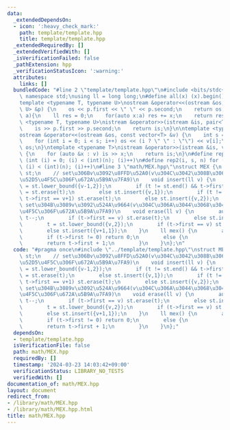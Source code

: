```yaml
---
data:
  _extendedDependsOn:
  - icon: ':heavy_check_mark:'
    path: template/template.hpp
    title: template/template.hpp
  _extendedRequiredBy: []
  _extendedVerifiedWith: []
  _isVerificationFailed: false
  _pathExtension: hpp
  _verificationStatusIcon: ':warning:'
  attributes:
    links: []
  bundledCode: "#line 2 \"template/template.hpp\"\n#include <bits/stdc++.h>\nusing\
    \ namespace std;\nusing ll = long long;\n#define all(x) (x).begin(), (x).end()\n\
    template <typename T, typename U>\nostream &operator<<(ostream &os, const pair<T,\
    \ U> &p) {\n    os << p.first << \" \" << p.second;\n    return os;\n}\nll sum(vector<ll>\
    \ a){\n    ll res = 0;\n    for(auto x:a) res += x;\n    return res;\n}\ntemplate\
    \ <typename T, typename U>\nistream &operator>>(istream &is, pair<T, U> &p) {\n\
    \    is >> p.first >> p.second;\n    return is;\n}\n\ntemplate <typename T>\n\
    ostream &operator<<(ostream &os, const vector<T> &v) {\n    int s = (int)v.size();\n\
    \    for (int i = 0; i < s; i++) os << (i ? \" \" : \"\") << v[i];\n    return\
    \ os;\n}\ntemplate <typename T>\nistream &operator>>(istream &is, vector<T> &v)\
    \ {\n    for (auto &x : v) is >> x;\n    return is;\n}\n#define rep(i, n) for\
    \ (int (i) = 0; (i) < (int)(n); (i)++)\n#define rep2(i, s, n) for (int (i) = (s);\
    \ (i) < (int)(n); (i)++)\n#line 3 \"math/MEX.hpp\"\nstruct MEX {\n    set<pair<ll,ll>>\
    \ st;\n    // set\u306Bv\u3092\u8FFD\u52A0(v\u304C\u3042\u308B\u3068\u304D\u306E\
    \u52D5\u4F5C\u306F\u672A\u5B9A\u7FA9)\n    void insert(ll v) {\n        auto t\
    \ = st.lower_bound({v-1,2});\n        if (t != st.end() && t->first == v-1) t\
    \ = st.erase(t);\n        else st.insert({v,1});\n        if (t != st.end() &&\
    \ t->first == v+1) st.erase(t);\n        else st.insert({v,2});\n    }\n    //\
    \ set\u304B\u3089v\u3092\u524A\u9664(v\u304C\u306A\u3044\u3068\u304D\u306E\u52D5\
    \u4F5C\u306F\u672A\u5B9A\u7FA9)\n    void erase(ll v) {\n        auto t = st.lower_bound({v,2});\
    \ t--;\n        if (t->first == v) st.erase(t);\n        else st.insert({v-1,2});\n\
    \        t = st.lower_bound({v,2});\n        if (t->first == v) st.erase(t);\n\
    \        else st.insert({v+1,1});\n    }\n    ll mex() {\n        auto t = st.lower_bound({0,-1});\n\
    \        if (t->first != 0) return 0;\n        else {\n            t++;\n    \
    \        return t->first + 1;\n        }\n    }\n};\n"
  code: "#pragma once\n#include \"../template/template.hpp\"\nstruct MEX {\n    set<pair<ll,ll>>\
    \ st;\n    // set\u306Bv\u3092\u8FFD\u52A0(v\u304C\u3042\u308B\u3068\u304D\u306E\
    \u52D5\u4F5C\u306F\u672A\u5B9A\u7FA9)\n    void insert(ll v) {\n        auto t\
    \ = st.lower_bound({v-1,2});\n        if (t != st.end() && t->first == v-1) t\
    \ = st.erase(t);\n        else st.insert({v,1});\n        if (t != st.end() &&\
    \ t->first == v+1) st.erase(t);\n        else st.insert({v,2});\n    }\n    //\
    \ set\u304B\u3089v\u3092\u524A\u9664(v\u304C\u306A\u3044\u3068\u304D\u306E\u52D5\
    \u4F5C\u306F\u672A\u5B9A\u7FA9)\n    void erase(ll v) {\n        auto t = st.lower_bound({v,2});\
    \ t--;\n        if (t->first == v) st.erase(t);\n        else st.insert({v-1,2});\n\
    \        t = st.lower_bound({v,2});\n        if (t->first == v) st.erase(t);\n\
    \        else st.insert({v+1,1});\n    }\n    ll mex() {\n        auto t = st.lower_bound({0,-1});\n\
    \        if (t->first != 0) return 0;\n        else {\n            t++;\n    \
    \        return t->first + 1;\n        }\n    }\n};"
  dependsOn:
  - template/template.hpp
  isVerificationFile: false
  path: math/MEX.hpp
  requiredBy: []
  timestamp: '2024-03-23 14:03:42+09:00'
  verificationStatus: LIBRARY_NO_TESTS
  verifiedWith: []
documentation_of: math/MEX.hpp
layout: document
redirect_from:
- /library/math/MEX.hpp
- /library/math/MEX.hpp.html
title: math/MEX.hpp
---
```

